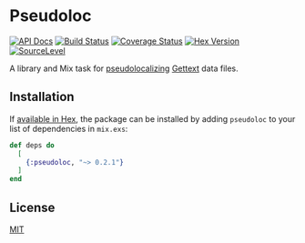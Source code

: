 # Pseudoloc

[![API Docs](https://img.shields.io/badge/api-docs-green.svg)](https://hexdocs.pm/pseudoloc/)
[![Build Status](https://travis-ci.com/lee-dohm/pseudoloc.svg?branch=master)](https://travis-ci.com/lee-dohm/pseudoloc)
[![Coverage Status](https://coveralls.io/repos/github/lee-dohm/pseudoloc/badge.svg?branch=coveralls)](https://coveralls.io/github/lee-dohm/pseudoloc?branch=coveralls)
[![Hex Version](https://img.shields.io/hexpm/v/pseudoloc.svg)](https://hex.pm/packages/pseudoloc)
[![SourceLevel](https://app.sourcelevel.io/github/lee-dohm/pseudoloc.svg)](https://app.sourcelevel.io/github/lee-dohm/pseudoloc)

A library and Mix task for [pseudolocalizing](https://en.wikipedia.org/wiki/Pseudolocalization) [Gettext](https://hexdocs.pm/gettext/Gettext.html) data files.

## Installation

If [available in Hex](https://hex.pm/docs/publish), the package can be installed by adding `pseudoloc` to your list of dependencies in `mix.exs`:

```elixir
def deps do
  [
    {:pseudoloc, "~> 0.2.1"}
  ]
end
```

## License

[MIT](LICENSE.md)
